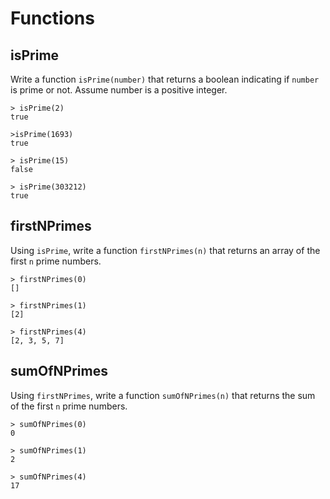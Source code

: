 # Functions

## isPrime

Write a function `isPrime(number)` that returns a boolean indicating if `number`
is prime or not. Assume number is a positive integer.

```
> isPrime(2)
true

>isPrime(1693)
true

> isPrime(15)
false

> isPrime(303212)
true
```

## firstNPrimes

Using `isPrime`, write a function `firstNPrimes(n)` that returns an array of the
first `n` prime numbers.

```
> firstNPrimes(0)
[]

> firstNPrimes(1)
[2]

> firstNPrimes(4)
[2, 3, 5, 7]
```

## sumOfNPrimes

Using `firstNPrimes`, write a function `sumOfNPrimes(n)` that returns the sum of
the first `n` prime numbers.

```
> sumOfNPrimes(0)
0

> sumOfNPrimes(1)
2

> sumOfNPrimes(4)
17
```
